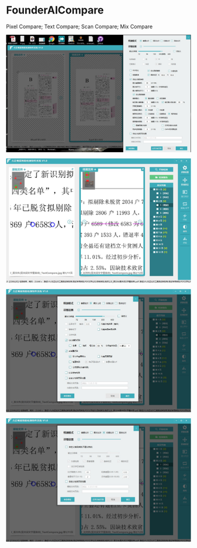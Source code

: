 # FounderAICompare
Pixel Compare; Text Compare; Scan Compare; Mix Compare

![Text Image](https://github.com/zhangqiang8878/FounderAICompare/blob/main/PixelCompare.jpg)

![Text Image](https://github.com/zhangqiang8878/FounderAICompare/blob/main/TextCompare.jpg)

![Text Image](https://github.com/zhangqiang8878/FounderAICompare/blob/main/TextCompare2.jpg)

![Text Image](https://github.com/zhangqiang8878/FounderAICompare/blob/main/ScanCompare.jpg)
